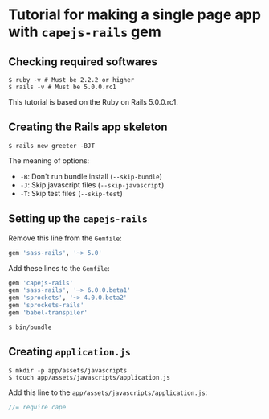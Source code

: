 # Tutorial for making a single page app with `capejs-rails` gem

## Checking required softwares

```text
$ ruby -v # Must be 2.2.2 or higher
$ rails -v # Must be 5.0.0.rc1
```

This tutorial is based on the Ruby on Rails 5.0.0.rc1.

## Creating the Rails app skeleton

```text
$ rails new greeter -BJT
```

The meaning of options:

* `-B`: Don't run bundle install (`--skip-bundle`)
* `-J`: Skip javascript files (`--skip-javascript`)
* `-T`: Skip test files (`--skip-test`)

## Setting up the `capejs-rails`

Remove this line from the `Gemfile`:

```ruby
gem 'sass-rails', '~> 5.0'
```

Add these lines to the `Gemfile`:

```ruby
gem 'capejs-rails'
gem 'sass-rails', '~> 6.0.0.beta1'
gem 'sprockets', '~> 4.0.0.beta2'
gem 'sprockets-rails'
gem 'babel-transpiler'
```

```text
$ bin/bundle
```

## Creating `application.js`

```text
$ mkdir -p app/assets/javascripts
$ touch app/assets/javascripts/application.js
```

Add this line to the `app/assets/javascripts/application.js`:

```javascript
//= require cape
```
